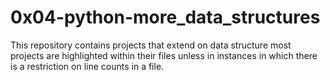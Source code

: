 # 0x04-python-more_data_structures  
  
This repository contains projects that extend on data structure most projects are highlighted within their files unless in instances in which there is a restriction on line counts in a file.
